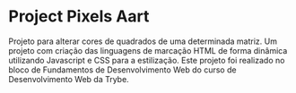 # Project Pixels Aart
Projeto para alterar cores de quadrados de uma determinada matriz.
Um projeto com criação das linguagens de marcação HTML de forma dinâmica utilizando Javascript e CSS para a estilização.
Este projeto foi realizado no bloco de Fundamentos de Desenvolvimento Web do curso de Desenvolvimento Web da Trybe.
